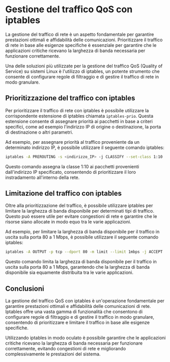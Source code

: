 # Gestione del traffico QoS con iptables

La gestione del traffico di rete è un aspetto fondamentale per garantire prestazioni ottimali e affidabilità delle comunicazioni. Prioritizzare il traffico di rete in base alle esigenze specifiche è essenziale per garantire che le applicazioni critiche ricevano la larghezza di banda necessaria per funzionare correttamente.

Una delle soluzioni più utilizzate per la gestione del traffico QoS (Quality of Service) su sistemi Linux è l'utilizzo di iptables, un potente strumento che consente di configurare regole di filtraggio e di gestire il traffico di rete in modo granulare.

## Prioritizzazione del traffico con iptables

Per prioritizzare il traffico di rete con iptables è possibile utilizzare la corrispondente estensione di iptables chiamata `iptables-prio`. Questa estensione consente di assegnare priorità ai pacchetti in base a criteri specifici, come ad esempio l'indirizzo IP di origine o destinazione, la porta di destinazione o altri parametri.

Ad esempio, per assegnare priorità al traffico proveniente da un determinato indirizzo IP, è possibile utilizzare il seguente comando iptables:

```bash
iptables -A PREROUTING -s <indirizzo_IP> -j CLASSIFY --set-class 1:10
```

Questo comando assegna la classe 1:10 ai pacchetti provenienti dall'indirizzo IP specificato, consentendo di prioritizzare il loro instradamento all'interno della rete.

## Limitazione del traffico con iptables

Oltre alla prioritizzazione del traffico, è possibile utilizzare iptables per limitare la larghezza di banda disponibile per determinati tipi di traffico. Questo può essere utile per evitare congestioni di rete e garantire che le risorse siano allocate in modo equo tra le varie applicazioni.

Ad esempio, per limitare la larghezza di banda disponibile per il traffico in uscita sulla porta 80 a 1 Mbps, è possibile utilizzare il seguente comando iptables:

```bash
iptables -A OUTPUT -p tcp --dport 80 -m limit --limit 1mbps -j ACCEPT
```

Questo comando limita la larghezza di banda disponibile per il traffico in uscita sulla porta 80 a 1 Mbps, garantendo che la larghezza di banda disponibile sia equamente distribuita tra le varie applicazioni.

## Conclusioni

La gestione del traffico QoS con iptables è un'operazione fondamentale per garantire prestazioni ottimali e affidabilità delle comunicazioni di rete. Iptables offre una vasta gamma di funzionalità che consentono di configurare regole di filtraggio e di gestire il traffico in modo granulare, consentendo di prioritizzare e limitare il traffico in base alle esigenze specifiche.

Utilizzando iptables in modo oculato è possibile garantire che le applicazioni critiche ricevano la larghezza di banda necessaria per funzionare correttamente, evitando congestioni di rete e migliorando complessivamente le prestazioni del sistema.